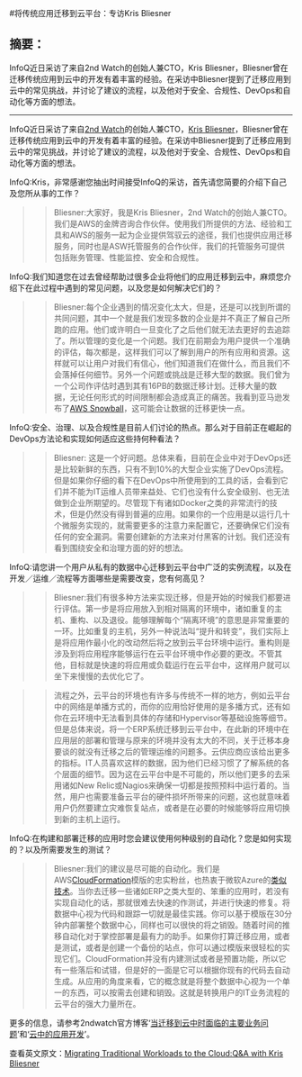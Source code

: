 #将传统应用迁移到云平台：专访Kris Bliesner 

## 摘要：
InfoQ近日采访了来自2nd Watch的创始人兼CTO，Kris Bliesner，Bliesner曾在迁移传统应用到云中的开发有着丰富的经验。在采访中Bliesner提到了迁移应用到云中的常见挑战，并讨论了建议的流程，以及他对于安全、合规性、DevOps和自动化等方面的想法。

--------------------------------------------------
InfoQ近日采访了来自[2nd Watch](http://2ndwatch.com/)的创始人兼CTO，[Kris Bliesner](https://www.linkedin.com/pub/kris-bliesner/1/18a/b3b)，Bliesner曾在迁移传统应用到云中的开发有着丰富的经验。在采访中Bliesner提到了迁移应用到云中的常见挑战，并讨论了建议的流程，以及他对于安全、合规性、DevOps和自动化等方面的想法。


InfoQ:Kris，非常感谢您抽出时间接受InfoQ的采访，首先请您简要的介绍下自己及您所从事的工作？

>>Bliesner:大家好，我是Kris Bliesner，2nd Watch的创始人兼CTO。我们是AWS的金牌咨询合作伙伴。使用我们所提供的方法、经验和工具和AWS的服务一起为企业提供驾驭云的途径，我们也提供应用迁移服务，同时也是ASW托管服务的合作伙伴，我们的托管服务可提供包括账务管理、性能监控、安全和合规性。


InfoQ:我们知道您在过去曾经帮助过很多企业将他们的应用迁移到云中，麻烦您介绍下在此过程中遇到的常见问题，以及您是如何解决它们的？

>>Bliesner:每个企业遇到的情况变化太大，但是，还是可以找到所谓的共同问题，其中一个就是我们发现多数的企业是并不真正了解自己所跑的应用。他们或许明白一旦变化了之后他们就无法去更好的去追踪了。所以管理的变化是一个问题。我们在前期会为用户提供一个准确的评估，每次都是，这样我们可以了解到用户的所有应用和资源。这样就可以让用户对我们有信心，他们知道我们在做什么，而且我们不会落掉任何细节。另外一个问题或挑战是迁移大型的数据。我们曾为一个公司作评估时遇到其有16PB的数据迁移计划。迁移大量的数据，无论任何形式的时间限制都会造成真正的痛苦。我看到亚马逊发布了[AWS Snowball](https://aws.amazon.com/blogs/aws/aws-importexport-snowball-transfer-1-petabyte-per-week-using-amazon-owned-storage-appliances/)，这可能会让数据的迁移更快一点。


InfoQ:安全、治理、以及合规性是目前人们讨论的热点。那么对于目前正在崛起的DevOps方法论和实现如何适应这些持何种看法？

>>Bliesner: 这是一个好问题。总体来看，目前在企业中对于DevOps还是比较新鲜的东西，只有不到10%的大型企业实施了DevOps流程。但是如果你仔细的看下在DevOps中所使用到的工具的话，会看到它们并不能为IT运维人员带来益处、它们也没有什么安全级别、也无法做到企业所期望的。尽管现下有诸如Docker之类的非常流行的技术，但是仍然没有得到普遍的应用。如果你的一个应用是以运行几十个微服务实现的，就需要更多的注意力来配置它，还要确保它们没有任何的安全漏洞。需要创建新的方法来对付黑客的计划。我们还没有看到围绕安全和治理方面的好的想法。


InfoQ:请您讲一个用户从私有的数据中心迁移到云平台中广泛的实例流程，以及在开发／运维／流程等方面哪些是需要改变，您有何高见？

>>Bliesner:我们有很多种方法来实现迁移，但是开始的时候我们都要进行评估。第一步是将应用放入到相对隔离的环境中，诸如重复的主机、重构、以及退役。能够理解每个“隔离环境”的意思是非常重要的一环。比如重复的主机，另外一种说法叫“提升和转变”，我们实际上是将应用作最小化的改动然后将之放到云平台环境中运行。重构则是涉及到将应用程序能够运行在云平台环境中作必要的更改。不管其他，目标就是快速的将应用或负载运行在云平台中，这样用户就可以坐下来慢慢的去优化它了。

>>流程之外，云平台的环境也有许多与传统不一样的地方，例如云平台中的网络是单播方式的，而你的应用恰好使用的是多播方式，还有如你在云环境中无法看到具体的存储和Hypervisor等基础设施等细节。但是总体来说，将一个ERP系统迁移到云平台中，在此新的环境中在应用层的部署和管理与原来的环境并没有太大的不同，关于迁移本身要谈的就没有迁移之后的管理运维的问题多。云供应商应该给出更多的指标。IT人员喜欢这样的数据，因为他们已经习惯了了解系统的各个层面的细节。因为这在云平台中是不可能的，所以他们更多的去采用诸如New Relic或Nagios来确保一切都是按照预料中运行着的。当然，用户也需要准备云平台的硬件损坏所带来的问题，这也就意味着用户仍然要建立灾难恢复站点，或者是在必要的时候能够将应用切换到新的主机上运行。


InfoQ:在构建和部署迁移的应用时您会建议使用何种级别的自动化？您是如何实现的？以及所需要发生的测试？

>>Bliesner:我们的建议是尽可能的自动化。我们是AWS[CloudFormation](https://aws.amazon.com/cloudformation/)模版的忠实粉丝，也热衷于微软Azure的[类似技术](https://azure.microsoft.com/en-gb/documentation/articles/resource-group-authoring-templates/)。当你去迁移一些诸如ERP之类大型的、笨重的应用时，若没有实现自动化的话，那就很难去快速的作测试，并进行快速的修复。将数据中心视为代码和跟踪一切就是最佳实践。你可以基于模版在30分钟内部署整个数据中心，同样也可以很快的将之销毁。随着时间的推移自动化对于掌控部署是最有力的助手。如果你打算迁移应用，或者是测试，或者是创建一个备份的站点，你可以通过模版来很轻松的实现它们。CloudFormation并没有内建测试或者是预置功能，所以它有一些落后和试错，但是好的一面是它可以根据你现有的代码去自动生成。从应用的角度来看，它的概念就是将整个数据中心视为一个单一的东西，可以按需去创建和销毁。这就是转换用户的IT业务流程的云平台的强大力量所在。


更多的信息，请参考2ndwatch官方博客‘[当迁移到云中时面临的主要业务问题](http://2ndwatch.com/blog/top-business-issues-moving-cloud/)’和‘[云中的应用开发](http://2ndwatch.com/blog/application-development-cloud/)’。

查看英文原文：[Migrating Traditional Workloads to the Cloud:Q&A with Kris Bliesner](http://www.infoq.com/news/2015/11/migrating-to-cloud)
